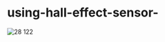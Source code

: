# using-hall-effect-sensor-


![28 122](https://user-images.githubusercontent.com/106908351/172051403-b4ac7226-5226-4fc8-b879-31734891ae9c.png)
